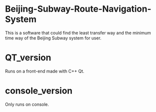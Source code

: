 # Beijing-Subway-Route-Navigation-System
This is a software that could find the least transfer way and the minimum time way of the Beijing Subway system for user.

# QT_version
Runs on a front-end made with C++ Qt.

# console_version
Only runs on console.
